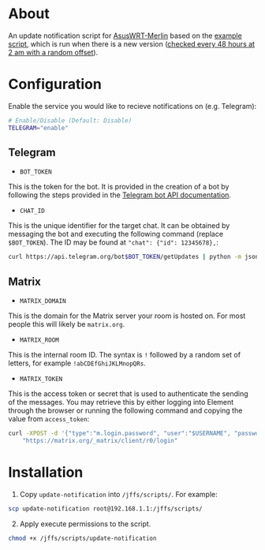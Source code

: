 # About

An update notification script for [AsusWRT-Merlin](https://www.asuswrt-merlin.net/) based on the [example script](https://github.com/RMerl/asuswrt-merlin.ng/wiki/Update-Notification-Example), which is run when there is a new version ([checked every 48 hours at 2 am with a random offset](https://github.com/RMerl/asuswrt-merlin.ng/blob/f32e73d911c839ad43937e28003509e3c011ba75/release/src/router/rc/watchdog.c#L7017)).

# Configuration

Enable the service you would like to recieve notifications on (e.g. Telegram):

```sh
# Enable/Disable (Default: Disable)
TELEGRAM="enable"
```

## Telegram

- `BOT_TOKEN`

This is the token for the bot. It is provided in the creation of a bot by following the steps provided in the [Telegram bot API documentation](https://core.telegram.org/bots#3-how-do-i-create-a-bot).

- `CHAT_ID` 

This is the unique identifier for the target chat. It can be obtained by messaging the bot and executing the following command (replace `$BOT_TOKEN`). The ID may be found at `"chat": {"id": 12345678},`:

```sh
curl https://api.telegram.org/bot$BOT_TOKEN/getUpdates | python -m json.tool
```

## Matrix

- `MATRIX_DOMAIN`

This is the domain for the Matrix server your room is hosted on. For most people this will likely be `matrix.org`.

- `MATRIX_ROOM`

This is the internal room ID. The syntax is `!` followed by a random set of letters, for example `!abCDEfGhiJKLMnopQRs`.

- `MATRIX_TOKEN`

This is the access token or secret that is used to authenticate the sending of the messages. You may retrieve this by either logging into Element through the browser or running the following command and copying the value from `access_token`:

```bash
curl -XPOST -d '{"type":"m.login.password", "user":"$USERNAME", "password":"$PASSWORD"}' \
    "https://matrix.org/_matrix/client/r0/login"
```

# Installation

1. Copy `update-notification` into `/jffs/scripts/`. For example:

```sh
scp update-notification root@192.168.1.1:/jffs/scripts/
```

2. Apply execute permissions to the script.

```sh
chmod +x /jffs/scripts/update-notification
```
